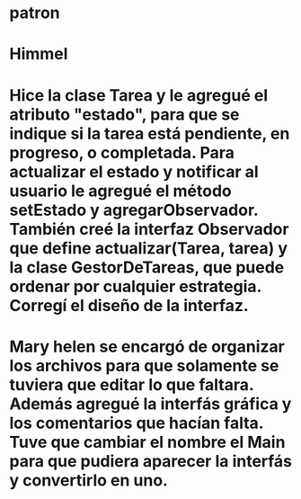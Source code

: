 # patron

# Himmel 
# Hice la clase Tarea y le agregué el atributo "estado", para que se indique si la tarea está pendiente, en progreso, o completada. Para actualizar el estado y notificar al usuario le agregué el método setEstado y agregarObservador. También creé la interfaz Observador que define actualizar(Tarea, tarea) y la clase GestorDeTareas, que puede ordenar por cualquier estrategia. Corregí el diseño de la interfaz.

# Mary helen se encargó de organizar los archivos para que solamente se tuviera que editar lo que faltara. Además agregué la interfás gráfica y los comentarios que hacían falta. Tuve que cambiar el nombre el Main para que pudiera aparecer la interfás y convertirlo en uno.
